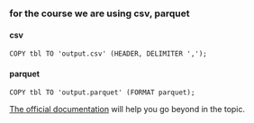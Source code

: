 ### for the course we are using csv, parquet
#### csv
~~~duckdb
COPY tbl TO 'output.csv' (HEADER, DELIMITER ',');
~~~

#### parquet
~~~duckdb
COPY tbl TO 'output.parquet' (FORMAT parquet);
~~~

[The official documentation](https://duckdb.org/docs/stable/guides/file_formats/overview) will help you go beyond in the topic.